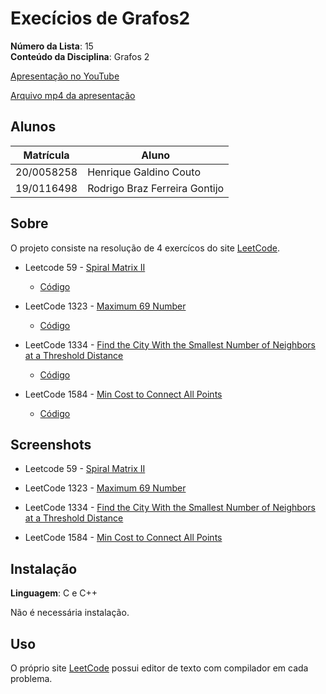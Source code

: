 # Execícios de Grafos2

**Número da Lista**: 15<br>
**Conteúdo da Disciplina**: Grafos 2<br>

[Apresentação no YouTube]()

[Arquivo mp4 da apresentação]()

## Alunos
|Matrícula | Aluno |
| -- | -- |
| 20/0058258  |  Henrique Galdino Couto |
| 19/0116498  |  Rodrigo Braz Ferreira Gontijo |

## Sobre 
O projeto consiste na resolução de 4 exercícos do site [LeetCode](https://leetcode.com/problemset/all/).

* Leetcode 59 - [Spiral Matrix II](https://leetcode.com/problems/spiral-matrix-ii/)
    * [Código](/Spiral-Matrix-II/59.c) 
    
* LeetCode 1323 - [Maximum 69 Number](https://leetcode.com/problems/maximum-69-number/)
    * [Código](/Maximum-69-Number/1323.c) 
    
* LeetCode 1334 - [Find the City With the Smallest Number of Neighbors at a Threshold Distance](https://leetcode.com/problems/find-the-city-with-the-smallest-number-of-neighbors-at-a-threshold-distance/)
    * [Código](/Find-the-City-With-the-Smallest-Number-of-Neighbors-at-a-Threshold-Distance/1334.c) 

* LeetCode 1584 - [Min Cost to Connect All Points](https://leetcode.com/problems/min-cost-to-connect-all-points/)
    * [Código](/Min-Cost-to-Connect-All-Points/1584.cpp) 

## Screenshots
* Leetcode 59 - [Spiral Matrix II](/Spiral-Matrix-II/)
    
* LeetCode 1323 - [Maximum 69 Number](/Maximum-69-Number/)
    
* LeetCode 1334 - [Find the City With the Smallest Number of Neighbors at a Threshold Distance](/Find-the-City-With-the-Smallest-Number-of-Neighbors-at-a-Threshold-Distance/)

* LeetCode 1584 - [Min Cost to Connect All Points](/Min-Cost-to-Connect-All-Points/)


## Instalação 
**Linguagem**: C e C++<br>

Não é necessária instalação. 

## Uso 

O próprio site [LeetCode](https://leetcode.com/problemset/all/) possui editor de texto com compilador em cada problema.
